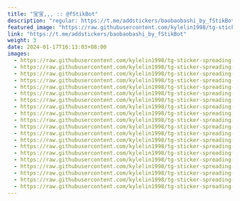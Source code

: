 ```yaml
---
title: "宝宝,,, :: @fStikBot"
description: "regular: https://t.me/addstickers/baobaobashi_by_fStikBot"
featured_image: "https://raw.githubusercontent.com/kylelin1998/tg-sticker-spreading-worldwide-images/main/img/a57f27ff-df8c-47f9-bbc0-aba0904938ac.jpg"
link: "https://t.me/addstickers/baobaobashi_by_fStikBot"
weight: 3
date: 2024-01-17T16:13:03+08:00
images:
  - https://raw.githubusercontent.com/kylelin1998/tg-sticker-spreading-worldwide-images/main/img/a57f27ff-df8c-47f9-bbc0-aba0904938ac.jpg
  - https://raw.githubusercontent.com/kylelin1998/tg-sticker-spreading-worldwide-images/main/img/2ee149e6-8190-4c6d-a7bc-6ab56035c32c.jpg
  - https://raw.githubusercontent.com/kylelin1998/tg-sticker-spreading-worldwide-images/main/img/5a64d3e9-8d91-4825-b6e4-d4083194634d.jpg
  - https://raw.githubusercontent.com/kylelin1998/tg-sticker-spreading-worldwide-images/main/img/ea17a2f0-e5b2-4cc6-b612-150910a1c7bb.jpg
  - https://raw.githubusercontent.com/kylelin1998/tg-sticker-spreading-worldwide-images/main/img/2bf861a9-21f3-4140-8762-992b0b149187.jpg
  - https://raw.githubusercontent.com/kylelin1998/tg-sticker-spreading-worldwide-images/main/img/d8f706b2-c27f-4c4d-8b7d-27a4fa8fbf57.jpg
  - https://raw.githubusercontent.com/kylelin1998/tg-sticker-spreading-worldwide-images/main/img/6f6c67c1-e562-4427-813d-9b8bf175cd58.jpg
  - https://raw.githubusercontent.com/kylelin1998/tg-sticker-spreading-worldwide-images/main/img/b4416084-8308-46b4-8e0d-c43b544be8f4.jpg
  - https://raw.githubusercontent.com/kylelin1998/tg-sticker-spreading-worldwide-images/main/img/4daf606c-5773-489b-aa39-567eb22f15eb.jpg
  - https://raw.githubusercontent.com/kylelin1998/tg-sticker-spreading-worldwide-images/main/img/7aa7c46c-8c96-46ac-b92d-4bac18d233d5.jpg
  - https://raw.githubusercontent.com/kylelin1998/tg-sticker-spreading-worldwide-images/main/img/e1468332-cc1b-417a-8ec2-0522a5a238e2.jpg
  - https://raw.githubusercontent.com/kylelin1998/tg-sticker-spreading-worldwide-images/main/img/e4bae057-bde8-47e2-b17f-0912bcdfe6de.jpg
  - https://raw.githubusercontent.com/kylelin1998/tg-sticker-spreading-worldwide-images/main/img/973ef220-9ecb-4892-aec5-f010fa6d4ff0.jpg
  - https://raw.githubusercontent.com/kylelin1998/tg-sticker-spreading-worldwide-images/main/img/880c8080-72aa-4707-92fe-9c5e54275366.jpg
  - https://raw.githubusercontent.com/kylelin1998/tg-sticker-spreading-worldwide-images/main/img/ab2f2986-f4c5-42b6-8184-76dfcdc07f5c.jpg
  - https://raw.githubusercontent.com/kylelin1998/tg-sticker-spreading-worldwide-images/main/img/b8eb98da-8108-481d-ab52-ca013c704929.jpg
  - https://raw.githubusercontent.com/kylelin1998/tg-sticker-spreading-worldwide-images/main/img/7f362578-72a1-44ed-9863-025aecac47f3.jpg
  - https://raw.githubusercontent.com/kylelin1998/tg-sticker-spreading-worldwide-images/main/img/27d4d361-94e2-42cd-8adc-70274820ae2b.jpg
  - https://raw.githubusercontent.com/kylelin1998/tg-sticker-spreading-worldwide-images/main/img/3f643486-f216-410d-88e1-412c93cbb8a9.jpg
  - https://raw.githubusercontent.com/kylelin1998/tg-sticker-spreading-worldwide-images/main/img/ea23231f-fe1c-4166-a392-997acca306d6.jpg
---
```

